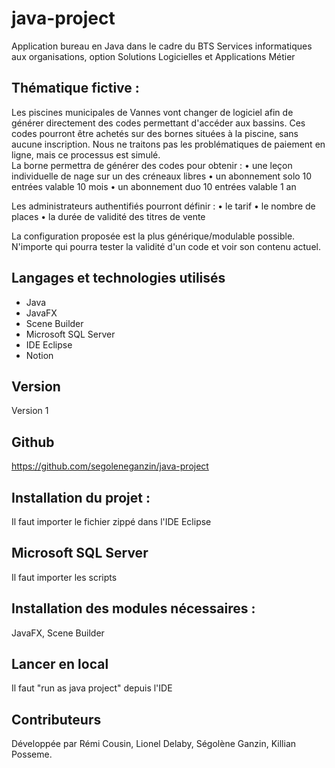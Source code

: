 # java-project

Application bureau en Java dans le cadre du BTS Services informatiques aux organisations, option Solutions Logicielles et Applications Métier <br>

## Thématique fictive :

Les piscines municipales de Vannes vont changer de logiciel afin de générer directement des codes permettant d'accéder aux bassins. 
Ces codes pourront être achetés sur des bornes situées à la piscine, sans aucune inscription. 
Nous ne traitons pas les problématiques de paiement en ligne, mais ce processus est simulé.  
La borne permettra de générer des codes pour obtenir :
    • une leçon individuelle de nage sur un des créneaux libres
    • un abonnement solo 10 entrées valable 10 mois
    • un abonnement duo 10 entrées valable 1 an
    
Les administrateurs authentifiés pourront définir :
    • le tarif
    • le nombre de places
    • la durée de validité des titres de vente

La configuration proposée est la plus générique/modulable possible.
N'importe qui pourra tester la validité d'un code et voir son contenu actuel.

## Langages et technologies utilisés

<ul>
  <li>Java</li>
  <li>JavaFX</li>
  <li>Scene Builder</li>
  <li>Microsoft SQL Server</li>
  <li>IDE Eclipse</li>
  <li>Notion</li>
</ul>

## Version

Version 1

## Github

https://github.com/segoleneganzin/java-project

## Installation du projet :

Il faut importer le fichier zippé dans l'IDE Eclipse

## Microsoft SQL Server

Il faut importer les scripts

## Installation des modules nécessaires :

JavaFX, Scene Builder

## Lancer en local

Il faut "run as java project" depuis l'IDE

## Contributeurs

Développée par Rémi Cousin, Lionel Delaby, Ségolène Ganzin, Killian Posseme.
